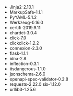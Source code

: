 * Jinja2-2.10.1 
* MarkupSafe-1.1.1 
* PyYAML-5.1.2 
* Werkzeug-0.16.0 
* certifi-2019.9.11 
* chardet-3.0.4 
* click-7.0 
* clickclick-1.2.2 
* connexion-2.3.0 
* flask-1.1.1 
* idna-2.8 
* inflection-0.3.1
* itsdangerous-1.1.0
* jsonschema-2.6.0
* openapi-spec-validator-0.2.8
* requests-2.22.0 six-1.12.0
* urllib3-1.25.6
